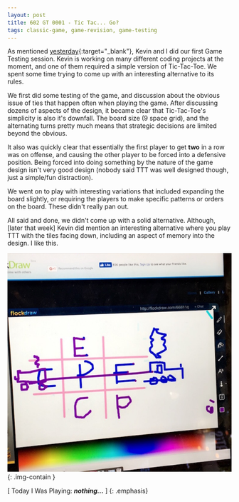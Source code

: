 ```yaml
---
layout: post
title: 602 GT 0001 - Tic Tac... Go?
tags: classic-game, game-revision, game-testing
---
```

As mentioned [yesterday](http://www.foster-douglas.com/games/601-gt-0000-an-introduction/){:target="_blank"}, Kevin and I did our first Game Testing session. Kevin is working on many different coding projects at the moment, and one of them required a simple version of Tic-Tac-Toe.  We spent some time trying to come up with an interesting alternative to its rules.

We first did some testing of the game, and discussion about the obvious issue of ties that happen often when playing the game.  After discussing dozens of aspects of the design, it became clear that Tic-Tac-Toe's simplicity is also it's downfall.  The board size (9 space grid), and the alternating turns pretty much means that strategic decisions are limited beyond the obvious.

It also was quickly clear that essentially the first player to get **two** in a row was on offense, and causing the other player to be forced into a defensive position. Being forced into doing something by the nature of the game design isn't very good design (nobody said TTT was well designed though, just a simple/fun distraction).

We went on to play with interesting variations that included expanding the board slightly, or requiring the players to make specific patterns or orders on the board.  These didn't really pan out.

All said and done, we didn't come up with a solid alternative. Although, [later that week] Kevin did mention an interesting alternative where you play TTT with the tiles facing down, including an aspect of memory into the design.  I like this.

![GT0001](/img/games/602_GT_0001_Tic_Tac_Go.jpg "GT0001"){: .img-contain }

[ Today I Was Playing: ***nothing...*** ]
{: .emphasis}